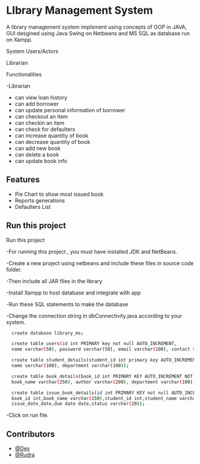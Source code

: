 
# LIbrary Management System 

A library management system implement using concepts of OOP in JAVA, GUI desgined using Java Swing on Netbeans and MS SQL as database run on Xampp.

System Users/Actors

Librarian

Functionalities

-Librarian

- can view loan history 
- can add borrower
- can update personal information of borrower
- can checkout an item
- can checkin an item
- can check for defaulters 
- can increase quantity of book
- can decrease quantity of book
- can add new book
- can delete a book
- can update book info
## Features

- Pie Chart to show most issued book
- Reports generations
- Defaulters List


## Run this project

Run this project

-For running this project , you must have installed JDK and NetBeans.

-Create a new project using netbeans and include these files in source code folder.

-Then include all JAR files in the library

-Install Xampp to host database and integrate with app

-Run these SQL statements to make the database

-Change the connection string in dbConnectivity.java according to your system.

```bash
  create database library_ms;

  create table users(id int PRIMARY key not null AUTO_INCREMENT, 
  name varchar(50), password varchar(50), email varchar(100), contact varchar(20));

  create table student_details(student_id int primary key AUTO_INCREMENT not null, 
  name varchar(100), department varchar(100));

  create table book_details(book_id int PRIMARY KEY AUTO_INCREMENT NOT null, 
  book_name varchar(250), author varchar(200), department varchar(100), quantity int);

  create table issue_book_details(id int PRIMARY KEY not null AUTO_INCREMENT,
  book_id int,book_name varchar(150),student_id int,student_name varchar(50),
  issue_date_date,due date date,status varchar(20));
```

-Click on run file.


    
## Contributors

- [@Dev](https://www.github.com/vorad1)
- [@Rudra](https://www.github.com/rudramodh)


